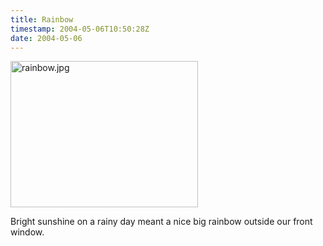 ```yaml
---
title: Rainbow
timestamp: 2004-05-06T10:50:28Z
date: 2004-05-06
---
```


<img alt="rainbow.jpg" src="http://blog.whatfettle.com/archives/rainbow.jpg" width="300" height="234" border="0" />

Bright sunshine on a rainy day meant a nice big rainbow outside our front window.
